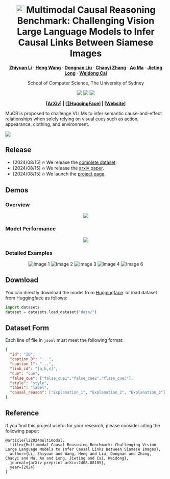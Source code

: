 <p align="center">
<h1 align="center"> <img src="images/hobby.png" alt="PNG Image" width="25" height="25"> Multimodal Causal Reasoning Benchmark: Challenging Vision Large Language Models to Infer Causal Links Between Siamese Images</h1>
</p>

<div align="center">

[**Zhiyuan Li**](https://github.com/Zhiyuan-Li-John)<sup></sup> · [**Heng Wang**](https://scholar.google.com.au/citations?user=jPj4ViQAAAAJ&hl=en&oi=ao)<sup></sup> · [**Dongnan Liu**](https://scholar.google.com.au/citations?user=JZzb8XUAAAAJ&hl=en&oi=ao)<sup></sup> · [**Chaoyi Zhang**](https://scholar.google.com.au/citations?user=GSM6eT0AAAAJ&hl=en&oi=ao)<sup></sup> · [**Ao Ma**](https://) · [**Jieting Long**](https://) · [**Weidong Cai**](https://scholar.google.com.au/citations?user=N8qTc2AAAAAJ&hl=en&oi=ao)<sup></sup>

School of Computer Science, The University of Sydney

<a href='https://'><img src='https://img.shields.io/badge/Project-Page-green'></a>
<a href='https://arxiv.org/pdf/2408.08105'><img src='https://img.shields.io/badge/Arxiv-Paper-red'></a>
<a href='https://huggingface.co/datasets/Pinkygin/MuCR'><img src='https://img.shields.io/badge/%F0%9F%A4%97%20Hugging%20Face-Spaces-blue'></a>
</div>

<p align="center">
  	<b>
    [<a href="https://arxiv.org/abs/2408.08105">ArXiv</a>] | [<a href="https://huggingface.co/datasets/Pinkygin/MuCR">🤗HuggingFace</a>] | [<a href="https://">Website</a>]
    </b>
    <br />
</p>

MuCR is proposed to challenge VLLMs to infer semantic cause-and-effect relationships when solely relying on visual cues such as action, appearance, clothing, and environment.

<img src='images/picture3.png'>

## Release
- [2024/08/15] 🔥 We release the [complete dataset](https://huggingface.co/datasets/Pinkygin/MuCR).
- [2024/08/15] 🔥 We release the [arxiv paper](https://arxiv.org/abs/2408.08105).
- [2024/08/15] 🔥 We launch the [project page](https://).

## Demos

### Overview

<p align="center">
  <img src="images/Picture6.png">
</p>

### Model Performance

<p align="center">
  <img src="images/performance.png">
</p>

### Detailed Examples

<p align="center">
  <img src="images/human2.png" alt="Image 1" style="display: inline-block;">
  <img src="images/animal3.png" alt="Image 2" style="display: inline-block;">
  <img src="images/plant4.png" alt="Image 3" style="display: inline-block;">
  <img src="images/character5.png" alt="Image 4" style="display: inline-block;">
  <img src="images/mixture6.png" alt="Image 6" style="display: inline-block;">
</p>

## Download

You can directly download the model from [Huggingface](https://).
or load dataset from Huggingface as follows:
```python 
import datasets
dataset = datasets.load_dataset("data/")
```
## Dataset Form
Each line of file in `jsonl` must meet the following format:
```json
{
  "id": "ID",
  "caption_0": "...",
  "caption_1": "...",
  "link_id": "[a,b,c]",
  "cue": "cue",
  "false_cue": ["false_cue1","false_cue2","flase_cue3"],
  "style": "style",
  "label": "label",
  "causal_reason": ["Explanation_1", "Explanation_2", "Explanation_3"]
}
```

## Reference
If you find this project useful for your research, please consider citing the following paper:

```
@article{li2024multimodal,
  title={Multimodal Causal Reasoning Benchmark: Challenging Vision Large Language Models to Infer Causal Links Between Siamese Images},
  author={Li, Zhiyuan and Wang, Heng and Liu, Dongnan and Zhang, Chaoyi and Ma, Ao and Long, Jieting and Cai, Weidong},
  journal={arXiv preprint arXiv:2408.08105},
  year={2024}
}
```
